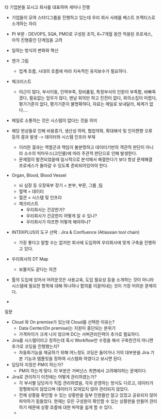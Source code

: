 타 기업분들 모시고 회사를 대표하여 세미나 진행
- 기업들이 모여 스터디그룹을 진행하고 있는데 우리 회사 사례를 베스트 프랙티스로 소개하는 자리
- PI 부문 : DEVOPS, SQA, PMO로 구성된 조직, 6~7개월 동안 적용된 프로세스, 아직 진행중인 단계임을 고려

- 일하는 방식의 변화와 혁신

- 젠가 그림
	- 업계 흐름, 시대의 흐름에 따라 지속적인 유지보수가 필요하다.
- 체크리스트
	- 야근이 많다, 부서이동, 인력부족, 장비품질, 특정부서의 인원이 부족함, 바빠죽겠다, 필요없는 업무가 많다, 맨날 회의만 하고 진전이 없다, 회의소집이 어렵다, 평가기준이 없다, 평가기준이 불명확하다, 자료는 메일로 보내달라, 체계가 없다.... 
- 메일로 소통하는 것은 시스템이 없다는 것을 의미

- 해당 현상들로 인해 비용증가, 생산성 하락, 협업약화, 확대해석 및 인지편향 오류 등의 결과 발생 -> 데이터와 시스템 인프라 부재
	- 이러한 결과는 역할군과 책임이 불분명하고 데이터기반의 객관적 판단이 아니라 소수의 빅마우스(고인물)에 따라 주관적 판단으로 인해 발생한다.
	- 문제점이 발견되었을때 일시적으로 분석해서 해결한다기 보다 항상 문제해결 프로세스가 돌아갈 수 있도록 준비되어있어야 한다.

- Organ, Blood, Blood Vessel
	- 뇌 심장 등 오장육부 장기 = 본부, 부문, 그룹 ,팀
	- 혈액 = 데이터
	- 혈관 = 시스템 및 인프라
	- 체크리스트
		- 우리회사는 건강한가?
		- 우리회사가 건강한지 어떻게 알 수 있나?
		- 우리회사가 아프면 어떻게 해야하나?

- INTEKPLUS의 도구 선택 : Jira & Confluence (Atlassian tool chain)
	- 가장 좋다고 말할 수는 없지만 회사에 도입하여 우리회사에 맞게 구축을 진행하고 있다.

- 우리회사의 DT Map
	- 보물지도 같다는 의견

- 툴의 도입에 있어서 어려운것은 사용교육, 도입 필요성 등을 소개하는 것이 아니라 시스템에 필요한 항목에 대해 하나하나 합의를 이끌어내는 것이 가장 어려운 문제이다.
- 

질문
- Cloud 와 On premise가 있는데 Cloud를 선택한 이유는?
	- Data Center(On premise)는 지원이 중단되는 분위기
	- 가격차이가 크게 나지 않으며 DC는 서버관리인력이 추가로 필요하다.
- Jira를 시스템이라고 칭하는데 혹시 Workflow만 수정을 해서 구축한건지 아니면 추가로 코딩을 진행했는지?
	- 자동화기능을 제공하기 위해 어느정도 코딩은 들어가나 거의 대부분을 Jira 기본 기능과 템플릿을 정하여 시스템화 하였다고 보시면 된다.
- 담당자 지정은 PM이 하는가?
	- PM이 하는게 맞다. 이 부분은 거버넌스 측면에서 고려해야하는 문제이다.
- Jira로 관리하기 이전에는 어떻게 관리하였는가?
	- 각 부서별 담당자가 직접 관리하였음, 각자 운영하는 방식도 다르고, 데이터가 정형화되지 않았으며 데이터가 모여있지 않아 관리되지 않았다.
	- 전체 상황을 확인할 수 있는 상황판을 일부 인원들만 알고 있었고 공유되지 않아 파악하기 힘들었다. 현재는 모든 구성원이 확인할 수 있는 상황판을 만들어 관리하기 때문에 상황 흐름에 대한 파악을 쉽게 할 수 있다.
	- 
